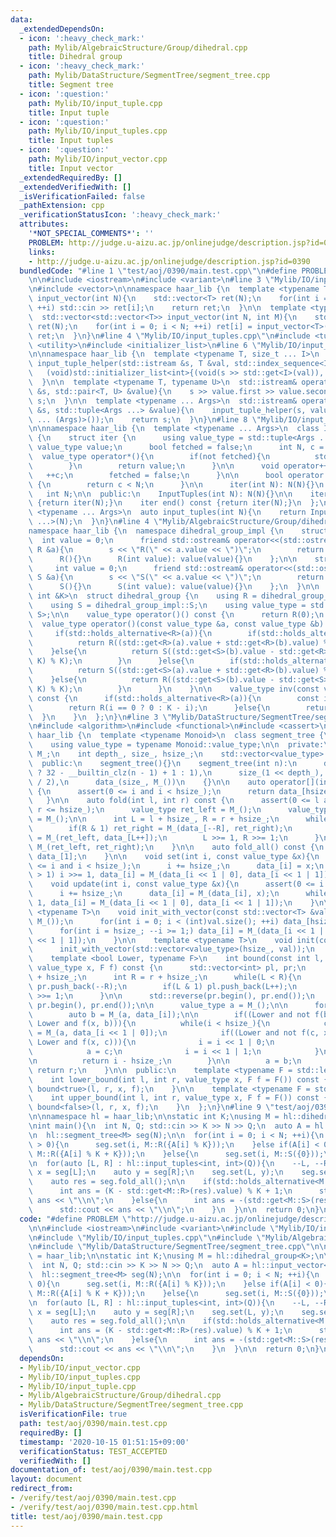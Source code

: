 ```yaml
---
data:
  _extendedDependsOn:
  - icon: ':heavy_check_mark:'
    path: Mylib/AlgebraicStructure/Group/dihedral.cpp
    title: Dihedral group
  - icon: ':heavy_check_mark:'
    path: Mylib/DataStructure/SegmentTree/segment_tree.cpp
    title: Segment tree
  - icon: ':question:'
    path: Mylib/IO/input_tuple.cpp
    title: Input tuple
  - icon: ':question:'
    path: Mylib/IO/input_tuples.cpp
    title: Input tuples
  - icon: ':question:'
    path: Mylib/IO/input_vector.cpp
    title: Input vector
  _extendedRequiredBy: []
  _extendedVerifiedWith: []
  _isVerificationFailed: false
  _pathExtension: cpp
  _verificationStatusIcon: ':heavy_check_mark:'
  attributes:
    '*NOT_SPECIAL_COMMENTS*': ''
    PROBLEM: http://judge.u-aizu.ac.jp/onlinejudge/description.jsp?id=0390
    links:
    - http://judge.u-aizu.ac.jp/onlinejudge/description.jsp?id=0390
  bundledCode: "#line 1 \"test/aoj/0390/main.test.cpp\"\n#define PROBLEM \"http://judge.u-aizu.ac.jp/onlinejudge/description.jsp?id=0390\"\
    \n\n#include <iostream>\n#include <variant>\n#line 3 \"Mylib/IO/input_vector.cpp\"\
    \n#include <vector>\n\nnamespace haar_lib {\n  template <typename T>\n  std::vector<T>\
    \ input_vector(int N){\n    std::vector<T> ret(N);\n    for(int i = 0; i < N;\
    \ ++i) std::cin >> ret[i];\n    return ret;\n  }\n\n  template <typename T>\n\
    \  std::vector<std::vector<T>> input_vector(int N, int M){\n    std::vector<std::vector<T>>\
    \ ret(N);\n    for(int i = 0; i < N; ++i) ret[i] = input_vector<T>(M);\n    return\
    \ ret;\n  }\n}\n#line 4 \"Mylib/IO/input_tuples.cpp\"\n#include <tuple>\n#include\
    \ <utility>\n#include <initializer_list>\n#line 6 \"Mylib/IO/input_tuple.cpp\"\
    \n\nnamespace haar_lib {\n  template <typename T, size_t ... I>\n  static void\
    \ input_tuple_helper(std::istream &s, T &val, std::index_sequence<I ...>){\n \
    \   (void)std::initializer_list<int>{(void(s >> std::get<I>(val)), 0) ...};\n\
    \  }\n\n  template <typename T, typename U>\n  std::istream& operator>>(std::istream\
    \ &s, std::pair<T, U> &value){\n    s >> value.first >> value.second;\n    return\
    \ s;\n  }\n\n  template <typename ... Args>\n  std::istream& operator>>(std::istream\
    \ &s, std::tuple<Args ...> &value){\n    input_tuple_helper(s, value, std::make_index_sequence<sizeof\
    \ ... (Args)>());\n    return s;\n  }\n}\n#line 8 \"Mylib/IO/input_tuples.cpp\"\
    \n\nnamespace haar_lib {\n  template <typename ... Args>\n  class InputTuples\
    \ {\n    struct iter {\n      using value_type = std::tuple<Args ...>;\n     \
    \ value_type value;\n      bool fetched = false;\n      int N, c = 0;\n\n    \
    \  value_type operator*(){\n        if(not fetched){\n          std::cin >> value;\n\
    \        }\n        return value;\n      }\n\n      void operator++(){\n     \
    \   ++c;\n        fetched = false;\n      }\n\n      bool operator!=(iter &) const\
    \ {\n        return c < N;\n      }\n\n      iter(int N): N(N){}\n    };\n\n \
    \   int N;\n\n  public:\n    InputTuples(int N): N(N){}\n\n    iter begin() const\
    \ {return iter(N);}\n    iter end() const {return iter(N);}\n  };\n\n  template\
    \ <typename ... Args>\n  auto input_tuples(int N){\n    return InputTuples<Args\
    \ ...>(N);\n  }\n}\n#line 4 \"Mylib/AlgebraicStructure/Group/dihedral.cpp\"\n\n\
    namespace haar_lib {\n  namespace dihedral_group_impl {\n    struct R {\n    \
    \  int value = 0;\n      friend std::ostream& operator<<(std::ostream &s, const\
    \ R &a){\n        s << \"R(\" << a.value << \")\";\n        return s;\n      }\n\
    \      R(){}\n      R(int value): value(value){}\n    };\n\n    struct S {\n \
    \     int value = 0;\n      friend std::ostream& operator<<(std::ostream &s, const\
    \ S &a){\n        s << \"S(\" << a.value << \")\";\n        return s;\n      }\n\
    \      S(){}\n      S(int value): value(value){}\n    };\n  }\n\n  template <const\
    \ int &K>\n  struct dihedral_group {\n    using R = dihedral_group_impl::R;\n\
    \    using S = dihedral_group_impl::S;\n    using value_type = std::variant<R,\
    \ S>;\n\n    value_type operator()() const {\n      return R(0);\n    }\n\n  \
    \  value_type operator()(const value_type &a, const value_type &b) const {\n \
    \     if(std::holds_alternative<R>(a)){\n        if(std::holds_alternative<R>(b)){\n\
    \          return R((std::get<R>(a).value + std::get<R>(b).value) % K);\n    \
    \    }else{\n          return S((std::get<S>(b).value - std::get<R>(a).value +\
    \ K) % K);\n        }\n      }else{\n        if(std::holds_alternative<R>(b)){\n\
    \          return S((std::get<S>(a).value + std::get<R>(b).value) % K);\n    \
    \    }else{\n          return R((std::get<S>(b).value - std::get<S>(a).value +\
    \ K) % K);\n        }\n      }\n    }\n\n    value_type inv(const value_type &a)\
    \ const {\n      if(std::holds_alternative<R>(a)){\n        const int i = std::get<R>(a).value;\n\
    \        return R(i == 0 ? 0 : K - i);\n      }else{\n        return a;\n    \
    \  }\n    }\n  };\n}\n#line 3 \"Mylib/DataStructure/SegmentTree/segment_tree.cpp\"\
    \n#include <algorithm>\n#include <functional>\n#include <cassert>\n\nnamespace\
    \ haar_lib {\n  template <typename Monoid>\n  class segment_tree {\n  public:\n\
    \    using value_type = typename Monoid::value_type;\n\n  private:\n    Monoid\
    \ M_;\n    int depth_, size_, hsize_;\n    std::vector<value_type> data_;\n\n\
    \  public:\n    segment_tree(){}\n    segment_tree(int n):\n      depth_(n > 1\
    \ ? 32 - __builtin_clz(n - 1) + 1 : 1),\n      size_(1 << depth_), hsize_(size_\
    \ / 2),\n      data_(size_, M_())\n    {}\n\n    auto operator[](int i) const\
    \ {\n      assert(0 <= i and i < hsize_);\n      return data_[hsize_ + i];\n \
    \   }\n\n    auto fold(int l, int r) const {\n      assert(0 <= l and l <= r and\
    \ r <= hsize_);\n      value_type ret_left = M_();\n      value_type ret_right\
    \ = M_();\n\n      int L = l + hsize_, R = r + hsize_;\n      while(L < R){\n\
    \        if(R & 1) ret_right = M_(data_[--R], ret_right);\n        if(L & 1) ret_left\
    \ = M_(ret_left, data_[L++]);\n        L >>= 1, R >>= 1;\n      }\n\n      return\
    \ M_(ret_left, ret_right);\n    }\n\n    auto fold_all() const {\n      return\
    \ data_[1];\n    }\n\n    void set(int i, const value_type &x){\n      assert(0\
    \ <= i and i < hsize_);\n      i += hsize_;\n      data_[i] = x;\n      while(i\
    \ > 1) i >>= 1, data_[i] = M_(data_[i << 1 | 0], data_[i << 1 | 1]);\n    }\n\n\
    \    void update(int i, const value_type &x){\n      assert(0 <= i and i < hsize_);\n\
    \      i += hsize_;\n      data_[i] = M_(data_[i], x);\n      while(i > 1) i >>=\
    \ 1, data_[i] = M_(data_[i << 1 | 0], data_[i << 1 | 1]);\n    }\n\n    template\
    \ <typename T>\n    void init_with_vector(const std::vector<T> &val){\n      data_.assign(size_,\
    \ M_());\n      for(int i = 0; i < (int)val.size(); ++i) data_[hsize_ + i] = val[i];\n\
    \      for(int i = hsize_; --i >= 1;) data_[i] = M_(data_[i << 1 | 0], data_[i\
    \ << 1 | 1]);\n    }\n\n    template <typename T>\n    void init(const T &val){\n\
    \      init_with_vector(std::vector<value_type>(hsize_, val));\n    }\n\n  private:\n\
    \    template <bool Lower, typename F>\n    int bound(const int l, const int r,\
    \ value_type x, F f) const {\n      std::vector<int> pl, pr;\n      int L = l\
    \ + hsize_;\n      int R = r + hsize_;\n      while(L < R){\n        if(R & 1)\
    \ pr.push_back(--R);\n        if(L & 1) pl.push_back(L++);\n        L >>= 1, R\
    \ >>= 1;\n      }\n\n      std::reverse(pr.begin(), pr.end());\n      pl.insert(pl.end(),\
    \ pr.begin(), pr.end());\n\n      value_type a = M_();\n\n      for(int i : pl){\n\
    \        auto b = M_(a, data_[i]);\n\n        if((Lower and not f(b, x)) or (not\
    \ Lower and f(x, b))){\n          while(i < hsize_){\n            const auto c\
    \ = M_(a, data_[i << 1 | 0]);\n            if((Lower and not f(c, x)) or (not\
    \ Lower and f(x, c))){\n              i = i << 1 | 0;\n            }else{\n  \
    \            a = c;\n              i = i << 1 | 1;\n            }\n          }\n\
    \n          return i - hsize_;\n        }\n\n        a = b;\n      }\n\n     \
    \ return r;\n    }\n\n  public:\n    template <typename F = std::less<value_type>>\n\
    \    int lower_bound(int l, int r, value_type x, F f = F()) const {\n      return\
    \ bound<true>(l, r, x, f);\n    }\n\n    template <typename F = std::less<value_type>>\n\
    \    int upper_bound(int l, int r, value_type x, F f = F()) const {\n      return\
    \ bound<false>(l, r, x, f);\n    }\n  };\n}\n#line 9 \"test/aoj/0390/main.test.cpp\"\
    \n\nnamespace hl = haar_lib;\n\nstatic int K;\nusing M = hl::dihedral_group<K>;\n\
    \nint main(){\n  int N, Q; std::cin >> K >> N >> Q;\n  auto A = hl::input_vector<int>(N);\n\
    \n  hl::segment_tree<M> seg(N);\n\n  for(int i = 0; i < N; ++i){\n    if(A[i]\
    \ > 0){\n      seg.set(i, M::R({A[i] % K}));\n    }else if(A[i] < 0){\n      seg.set(i,\
    \ M::R({A[i] % K + K}));\n    }else{\n      seg.set(i, M::S({0}));\n    }\n  }\n\
    \n  for(auto [L, R] : hl::input_tuples<int, int>(Q)){\n    --L, --R;\n\n    auto\
    \ x = seg[L];\n    auto y = seg[R];\n    seg.set(L, y);\n    seg.set(R, x);\n\n\
    \    auto res = seg.fold_all();\n\n    if(std::holds_alternative<M::R>(res)){\n\
    \      int ans = (K - std::get<M::R>(res).value) % K + 1;\n      std::cout <<\
    \ ans << \"\\n\";\n    }else{\n      int ans = -(std::get<M::S>(res).value + 1);\n\
    \      std::cout << ans << \"\\n\";\n    }\n  }\n\n  return 0;\n}\n"
  code: "#define PROBLEM \"http://judge.u-aizu.ac.jp/onlinejudge/description.jsp?id=0390\"\
    \n\n#include <iostream>\n#include <variant>\n#include \"Mylib/IO/input_vector.cpp\"\
    \n#include \"Mylib/IO/input_tuples.cpp\"\n#include \"Mylib/AlgebraicStructure/Group/dihedral.cpp\"\
    \n#include \"Mylib/DataStructure/SegmentTree/segment_tree.cpp\"\n\nnamespace hl\
    \ = haar_lib;\n\nstatic int K;\nusing M = hl::dihedral_group<K>;\n\nint main(){\n\
    \  int N, Q; std::cin >> K >> N >> Q;\n  auto A = hl::input_vector<int>(N);\n\n\
    \  hl::segment_tree<M> seg(N);\n\n  for(int i = 0; i < N; ++i){\n    if(A[i] >\
    \ 0){\n      seg.set(i, M::R({A[i] % K}));\n    }else if(A[i] < 0){\n      seg.set(i,\
    \ M::R({A[i] % K + K}));\n    }else{\n      seg.set(i, M::S({0}));\n    }\n  }\n\
    \n  for(auto [L, R] : hl::input_tuples<int, int>(Q)){\n    --L, --R;\n\n    auto\
    \ x = seg[L];\n    auto y = seg[R];\n    seg.set(L, y);\n    seg.set(R, x);\n\n\
    \    auto res = seg.fold_all();\n\n    if(std::holds_alternative<M::R>(res)){\n\
    \      int ans = (K - std::get<M::R>(res).value) % K + 1;\n      std::cout <<\
    \ ans << \"\\n\";\n    }else{\n      int ans = -(std::get<M::S>(res).value + 1);\n\
    \      std::cout << ans << \"\\n\";\n    }\n  }\n\n  return 0;\n}\n"
  dependsOn:
  - Mylib/IO/input_vector.cpp
  - Mylib/IO/input_tuples.cpp
  - Mylib/IO/input_tuple.cpp
  - Mylib/AlgebraicStructure/Group/dihedral.cpp
  - Mylib/DataStructure/SegmentTree/segment_tree.cpp
  isVerificationFile: true
  path: test/aoj/0390/main.test.cpp
  requiredBy: []
  timestamp: '2020-10-15 01:51:15+09:00'
  verificationStatus: TEST_ACCEPTED
  verifiedWith: []
documentation_of: test/aoj/0390/main.test.cpp
layout: document
redirect_from:
- /verify/test/aoj/0390/main.test.cpp
- /verify/test/aoj/0390/main.test.cpp.html
title: test/aoj/0390/main.test.cpp
---
```


